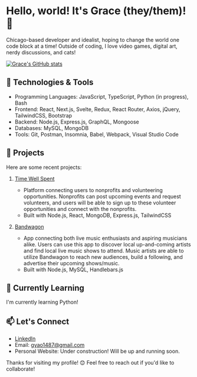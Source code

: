 # Hello, world! It's Grace (they/them)! 👋
Chicago-based developer and idealist, hoping to change the world one code block at a time! Outside of coding, I love video games, digital art, nerdy discussions, and cats! 


[![Grace's GitHub stats](https://github-readme-stats.vercel.app/api?username=gyao1487)](https://github.com/anuraghazra/github-readme-stats)



## 🔧 Technologies & Tools

- Programming Languages: JavaScript,  TypeScript, Python (in progress), Bash
- Frontend: React, Next.js, Svelte, Redux, React Router, Axios, jQuery,  TailwindCSS, Bootstrap
- Backend: Node.js, Express.js, GraphQL, Mongoose
- Databases: MySQL, MongoDB
- Tools: Git, Postman, Insomnia, Babel, Webpack, Visual Studio Code

## 🚀 Projects

Here are some recent projects:

1. [Time Well Spent](https://time-well-spent-omega.vercel.app/)
   - Platform connecting users to nonprofits and volunteering opportunities. Nonprofits can post upcoming events and request volunteers, and users will be able to sign up to these volunteer opportunities and connect with the nonprofits.
   - Built with Node.js, React, MongoDB, Express.js, TailwindCSS

2. [Bandwagon](https://bandwagon-platform.herokuapp.com/)
   - App connecting both live music enthusiasts and aspiring musicians alike. Users can use this app to discover local up-and-coming artists and find local live music shows to attend. Music artists are able to utilize Bandwagon to reach new audiences, build a following, and advertise their upcoming shows/music. 
   - Built with Node.js, MySQL, Handlebars.js

## 🌱 Currently Learning

I'm currently learning Python! 

## 📫 Let's Connect

- [LinkedIn](https://www.linkedin.com/in/grace-yao-51304b139/)
- Email: [gyao1487@gmail.com](mailto:gyao1487@gmail.com)
- Personal Website: Under construction! Will be up and running soon.

Thanks for visiting my profile! 😊 Feel free to reach out if you'd like to collaborate!


<!--

- 🔭 I’m currently working on ...
- 🌱 I’m currently learning Python! 
- 👯 I’m looking to collaborate on 
- 🤔 I’m looking for help with ...
- 💬 Ask me about ...
- 📫 How to reach me: ...
- 😄 Pronouns: ...
- ⚡ Fun fact: ...

### 🛠 &nbsp;Tech Stack
![image](https://img.shields.io/badge/JavaScript-323330?style=for-the-badge&logo=javascript&logoColor=F7DF1E)
![image](https://img.shields.io/badge/React-20232A?style=for-the-badge&logo=react&logoColor=61DAFB)
![image](https://img.shields.io/badge/MongoDB-4EA94B?style=for-the-badge&logo=mongodb&logoColor=white)
![image](https://img.shields.io/badge/Node%20js-339933?style=for-the-badge&logo=nodedotjs&logoColor=white)
![image](https://img.shields.io/badge/MySQL-005C84?style=for-the-badge&logo=mysql&logoColor=white)
![image](https://img.shields.io/badge/next%20js-000000?style=for-the-badge&logo=nextdotjs&logoColor=white)
![image](https://img.shields.io/badge/Tailwind_CSS-38B2AC?style=for-the-badge&logo=tailwind-css&logoColor=white)
![image](https://img.shields.io/badge/Tailwind_CSS-38B2AC?style=for-the-badge&logo=tailwind-css&logoColor=white)
![image](https://img.shields.io/badge/Astro-0C1222?style=for-the-badge&logo=astro&logoColor=FDFDFE)
![image](https://img.shields.io/badge/Bootstrap-563D7C?style=for-the-badge&logo=bootstrap&logoColor=white)
**gyao1487/gyao1487** is a ✨ _special_ ✨ repository because its `README.md` (this file) appears on your GitHub profile.

Here are some ideas to get you started:

- 🔭 I’m currently working on ...
- 🌱 I’m currently learning ...
- 👯 I’m looking to collaborate on ...
- 🤔 I’m looking for help with ...
- 💬 Ask me about ...
- 📫 How to reach me: ...
- 😄 Pronouns: ...
- ⚡ Fun fact: ...
-->
